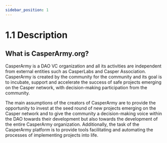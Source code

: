 ```yaml
---
sidebar_position: 1
---
```


# 1.1 Description

## What is CasperArmy.org?

CasperArmy is a DAO VC organization and all its activities are independent from external entities such as CasperLabs and Casper Association. CasperArmy is created by the community for the community and its goal is to incubate, support and accelerate the success of safe projects emerging on the Casper network, with decision-making participation from the community.

The main assumptions of the creators of CasperArmy are to provide the opportunity to invest at the seed round of new projects emerging on the Casper network and to give the community a decision-making voice within the DAO towards their development but also towards the development of the entire CasperArmy organization. Additionally, the task of the CasperArmy platform is to provide tools facilitating and automating the processes of implementing projects into life.
